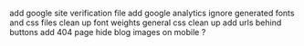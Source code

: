 add google site verification file
add google analytics
ignore generated fonts and css files
clean up font weights
general css clean up
add urls behind buttons
add 404 page
hide blog images on mobile ?
